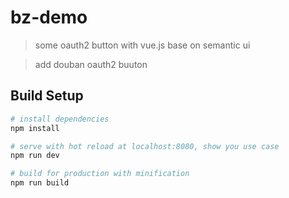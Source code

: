 # bz-demo

> some oauth2 button with vue.js base on semantic ui

> add douban oauth2 buuton

## Build Setup

``` bash
# install dependencies
npm install

# serve with hot reload at localhost:8080, show you use case
npm run dev

# build for production with minification
npm run build
```
